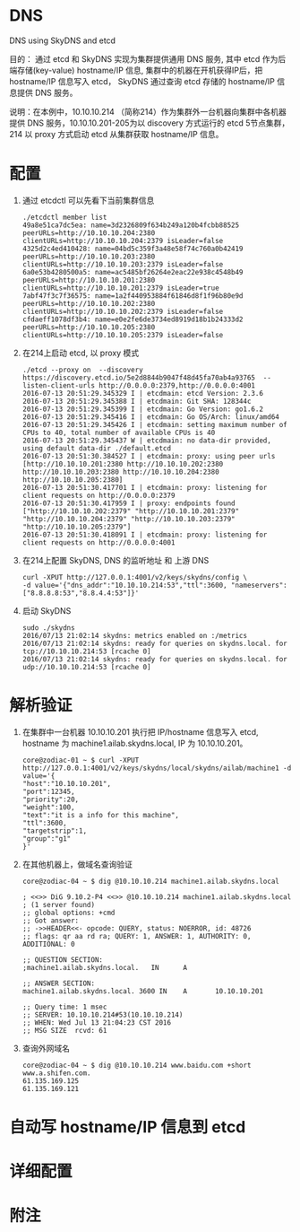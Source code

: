 # DNS
DNS using SkyDNS and etcd

目的： 通过 etcd 和 SkyDNS 实现为集群提供通用 DNS 服务, 其中 etcd 作为后端存储(key-value) hostname/IP 信息, 集群中的机器在开机获得IP后，把 hostname/IP 信息写入 etcd， SkyDNS 通过查询 etcd 存储的 hostname/IP 信息提供 DNS 服务。

说明：在本例中，10.10.10.214 （简称214）作为集群外一台机器向集群中各机器提供 DNS 服务，10.10.10.201-205为以 discovery 方式运行的 etcd 5节点集群，214 以 proxy 方式启动 etcd 从集群获取 hostname/IP 信息。

# 配置

1. 通过 etcdctl 可以先看下当前集群信息

    ```
    ./etcdctl member list
    49a8e51ca7dc5ea: name=3d2326809f634b249a120b4fcbb88525 peerURLs=http://10.10.10.204:2380 clientURLs=http://10.10.10.204:2379 isLeader=false
    4325d2c4ed410428: name=04bd5c359f3a48e58f74c760a0b42419 peerURLs=http://10.10.10.203:2380 clientURLs=http://10.10.10.203:2379 isLeader=false
    6a0e53b4280500a5: name=ac5485bf26264e2eac22e938c4548b49 peerURLs=http://10.10.10.201:2380 clientURLs=http://10.10.10.201:2379 isLeader=true
    7abf47f3c7f36575: name=1a2f440953884f61846d8f1f96b80e9d peerURLs=http://10.10.10.202:2380 clientURLs=http://10.10.10.202:2379 isLeader=false
    cfdaeff1078df3b4: name=e0e2fe6de3734ed8919d18b1b24333d2 peerURLs=http://10.10.10.205:2380 clientURLs=http://10.10.10.205:2379 isLeader=false
    ```

1. 在214上启动 etcd, 以 proxy 模式

    ```
    ./etcd --proxy on  --discovery https://discovery.etcd.io/5e2d8844b9047f48d45fa70ab4a93765  --listen-client-urls http://0.0.0.0:2379,http://0.0.0.0:4001
    2016-07-13 20:51:29.345329 I | etcdmain: etcd Version: 2.3.6
    2016-07-13 20:51:29.345388 I | etcdmain: Git SHA: 128344c
    2016-07-13 20:51:29.345399 I | etcdmain: Go Version: go1.6.2
    2016-07-13 20:51:29.345416 I | etcdmain: Go OS/Arch: linux/amd64
    2016-07-13 20:51:29.345426 I | etcdmain: setting maximum number of CPUs to 40, total number of available CPUs is 40
    2016-07-13 20:51:29.345437 W | etcdmain: no data-dir provided, using default data-dir ./default.etcd
    2016-07-13 20:51:30.384527 I | etcdmain: proxy: using peer urls [http://10.10.10.201:2380 http://10.10.10.202:2380 http://10.10.10.203:2380 http://10.10.10.204:2380 http://10.10.10.205:2380]
    2016-07-13 20:51:30.417701 I | etcdmain: proxy: listening for client requests on http://0.0.0.0:2379
    2016-07-13 20:51:30.417959 I | proxy: endpoints found ["http://10.10.10.202:2379" "http://10.10.10.201:2379" "http://10.10.10.204:2379" "http://10.10.10.203:2379" "http://10.10.10.205:2379"]
    2016-07-13 20:51:30.418091 I | etcdmain: proxy: listening for client requests on http://0.0.0.0:4001
    ```

1. 在214上配置 SkyDNS, DNS 的监听地址 和 上游 DNS

    ```
    curl -XPUT http://127.0.0.1:4001/v2/keys/skydns/config \
   -d value='{"dns_addr":"10.10.10.214:53","ttl":3600, "nameservers": ["8.8.8.8:53","8.8.4.4:53"]}'
    ```
1. 启动 SkyDNS

   ```
   sudo ./skydns
   2016/07/13 21:02:14 skydns: metrics enabled on :/metrics
   2016/07/13 21:02:14 skydns: ready for queries on skydns.local. for tcp://10.10.10.214:53 [rcache 0]
   2016/07/13 21:02:14 skydns: ready for queries on skydns.local. for udp://10.10.10.214:53 [rcache 0]
   ```

# 解析验证

1. 在集群中一台机器 10.10.10.201 执行把 IP/hostname 信息写入 etcd, hostname 为 machine1.ailab.skydns.local, IP 为 10.10.10.201。

    ```
    core@zodiac-01 ~ $ curl -XPUT http://127.0.0.1:4001/v2/keys/skydns/local/skydns/ailab/machine1 -d value='{
    "host":"10.10.10.201",
    "port":12345,
    "priority":20,
    "weight":100,
    "text":"it is a info for this machine",
    "ttl":3600,
    "targetstrip":1,
    "group":"g1"
    }'
    ```

1. 在其他机器上，做域名查询验证

    ```
    core@zodiac-04 ~ $ dig @10.10.10.214 machine1.ailab.skydns.local

    ; <<>> DiG 9.10.2-P4 <<>> @10.10.10.214 machine1.ailab.skydns.local
    ; (1 server found)
    ;; global options: +cmd
    ;; Got answer:
    ;; ->>HEADER<<- opcode: QUERY, status: NOERROR, id: 48726
    ;; flags: qr aa rd ra; QUERY: 1, ANSWER: 1, AUTHORITY: 0, ADDITIONAL: 0

    ;; QUESTION SECTION:
    ;machine1.ailab.skydns.local.   IN      A

    ;; ANSWER SECTION:
    machine1.ailab.skydns.local. 3600 IN    A       10.10.10.201

    ;; Query time: 1 msec
    ;; SERVER: 10.10.10.214#53(10.10.10.214)
    ;; WHEN: Wed Jul 13 21:04:23 CST 2016
    ;; MSG SIZE  rcvd: 61
    ```

1. 查询外网域名

    ```
    core@zodiac-04 ~ $ dig @10.10.10.214 www.baidu.com +short
    www.a.shifen.com.
    61.135.169.125
    61.135.169.121
    ```


# 自动写 hostname/IP 信息到 etcd

# 详细配置

# 附注
